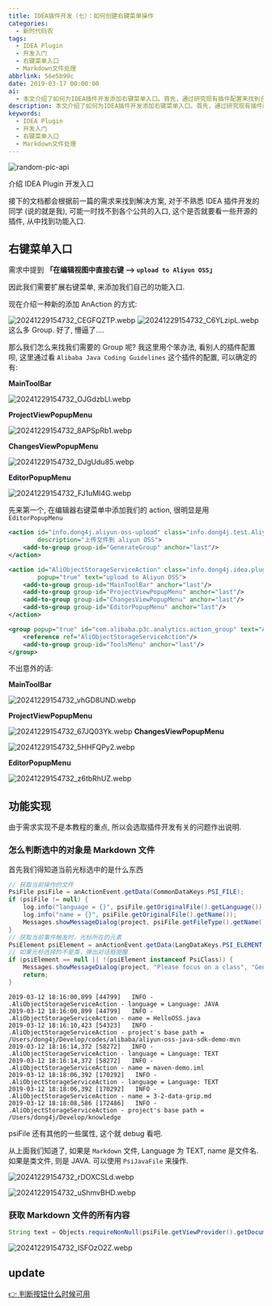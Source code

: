 ```yaml
---
title: IDEA插件开发（七）：如何创建右键菜单操作
categories:
  - 新时代码农
tags:
  - IDEA Plugin
  - 开发入门
  - 右键菜单入口
  - Markdown文件处理
abbrlink: 56e5b99c
date: 2019-03-17 00:00:00
ai:
  - 本文介绍了如何为IDEA插件开发添加右键菜单入口。首先，通过研究现有插件配置来找到合适的Group，然后使用XML文件定义AnAction及其属性。接下来，通过判断选中的对象是否为Markdown文件来实现功能，并获取Markdown文件的所有内容。最后，提供了关于更新版本的链接。
description: 本文介绍了如何为IDEA插件开发添加右键菜单入口。首先，通过研究现有插件配置来找到合适的Group，然后使用XML文件定义AnAction及其属性。接下来，通过判断选中的对象是否为Markdown文件来实现功能，并获取Markdown文件的所有内容。最后，提供了关于更新版本的链接。
keywords:
  - IDEA Plugin
  - 开发入门
  - 右键菜单入口
  - Markdown文件处理
---
```


<!-- markdownlint-disable-next-line MD033 -->
<meta name="referrer" content="no-referrer"/>

![random-pic-api](https://api.dong4j.ink:1024/cover)

介绍 IDEA Plugin 开发入口

接下的文档都会根据前一篇的需求来找到解决方案, 对于不熟悉 IDEA 插件开发的同学 (说的就是我), 可能一时找不到各个公共的入口, 这个是否就要看一些开源的插件,
从中找到功能入口.

## 右键菜单入口

需求中提到 **「在编辑视图中直接右键 --> `upload to Aliyun OSS`」**

因此我们需要扩展右键菜单, 来添加我们自己的功能入口.

现在介绍一种新的添加 AnAction 的方式:

![20241229154732_CEGFQZTP.webp](./03171253/20241229154732_CEGFQZTP.webp)
![20241229154732_C6YLzipL.webp](./03171253/20241229154732_C6YLzipL.webp)
这么多 Group. 好了, 懵逼了....

那么我们怎么来找我们需要的 Group 呢?
我这里用个笨办法, 看别人的插件配置呗, 这里通过看 `Alibaba Java Coding Guidelines` 这个插件的配置, 可以确定的有:

**MainToolBar**

![20241229154732_OJGdzbLl.webp](./03171253/20241229154732_OJGdzbLl.webp)

**ProjectViewPopupMenu**

![20241229154732_8APSpRb1.webp](./03171253/20241229154732_8APSpRb1.webp)

**ChangesViewPopupMenu**

![20241229154732_DJgUdu85.webp](./03171253/20241229154732_DJgUdu85.webp)

**EditorPopupMenu**

![20241229154732_FJ1uMI4G.webp](./03171253/20241229154732_FJ1uMI4G.webp)

先来第一个, 在编辑器右键菜单中添加我们的 action, 很明显是用 `EditorPopupMenu`

```xml
<action id="info.dong4j.aliyun-oss-upload" class="info.dong4j.test.AliyunOssUpload" text="upload aliyun oss"
        description="上传文件到 aliyun OSS">
    <add-to-group group-id="GenerateGroup" anchor="last"/>
</action>

<action id="AliObjectStorageServiceAction" class="info.dong4j.idea.plugin.action.AliObjectStorageServiceAction"
        popup="true" text="upload to Aliyun OSS">
    <add-to-group group-id="MainToolBar" anchor="last"/>
    <add-to-group group-id="ProjectViewPopupMenu" anchor="last"/>
    <add-to-group group-id="ChangesViewPopupMenu" anchor="last"/>
    <add-to-group group-id="EditorPopupMenu" anchor="last"/>
</action>

<group popup="true" id="com.alibaba.p3c.analytics.action_group" text="Aliyun OSS">
    <reference ref="AliObjectStorageServiceAction"/>
    <add-to-group group-id="ToolsMenu" anchor="last"/>
</group>
```

不出意外的话:

**MainToolBar**

![20241229154732_vhGD8UND.webp](./03171253/20241229154732_vhGD8UND.webp)

**ProjectViewPopupMenu**

![20241229154732_67JQ03Yk.webp](./03171253/20241229154732_67JQ03Yk.webp)
**ChangesViewPopupMenu**

![20241229154732_5HHFQPy2.webp](./03171253/20241229154732_5HHFQPy2.webp)

**EditorPopupMenu**

![20241229154732_z6tbRhUZ.webp](./03171253/20241229154732_z6tbRhUZ.webp)

## 功能实现

由于需求实现不是本教程的重点, 所以会选取插件开发有关的问题作出说明.

### 怎么判断选中的对象是 Markdown 文件

首先我们得知道当前光标选中的是什么东西

```java
// 获取当前操作的文件
PsiFile psiFile = anActionEvent.getData(CommonDataKeys.PSI_FILE);
if (psiFile != null) {
    log.info("language = {}", psiFile.getOriginalFile().getLanguage());
    log.info("name = {}", psiFile.getOriginalFile().getName());
    Messages.showMessageDialog(project, psiFile.getFileType().getName(), "File Type", null);
}
// 获取当前事件触发时，光标所在的元素
PsiElement psiElement = anActionEvent.getData(LangDataKeys.PSI_ELEMENT);
// 如果光标选择的不是类，弹出对话框提醒
if (psiElement == null || !(psiElement instanceof PsiClass)) {
    Messages.showMessageDialog(project, "Please focus on a class", "Generate Failed", null);
    return;
}
```

```
2019-03-12 18:16:00,899 [44799]   INFO - .AliObjectStorageServiceAction - language = Language: JAVA
2019-03-12 18:16:00,899 [44799]   INFO - .AliObjectStorageServiceAction - name = HelloOSS.java
2019-03-12 18:16:10,423 [54323]   INFO - .AliObjectStorageServiceAction - project's base path = /Users/dong4j/Develop/codes/alibaba/aliyun-oss-java-sdk-demo-mvn
2019-03-12 18:16:14,372 [58272]   INFO - .AliObjectStorageServiceAction - language = Language: TEXT
2019-03-12 18:16:14,372 [58272]   INFO - .AliObjectStorageServiceAction - name = maven-demo.iml
2019-03-12 18:18:06,392 [170292]   INFO - .AliObjectStorageServiceAction - language = Language: TEXT
2019-03-12 18:18:06,392 [170292]   INFO - .AliObjectStorageServiceAction - name = 3-2-data-grip.md
2019-03-12 18:18:08,586 [172486]   INFO - .AliObjectStorageServiceAction - project's base path = /Users/dong4j/Develop/knowledge
```

psiFile 还有其他的一些属性, 这个就 debug 看吧.

从上面我们知道了, 如果是 `Markdown` 文件, Language 为 TEXT, name 是文件名.
如果是类文件, 则是 JAVA. 可以使用 `PsiJavaFile` 来操作.

![20241229154732_rDOXCSLd.webp](./03171253/20241229154732_rDOXCSLd.webp)

![20241229154732_uShmvBHD.webp](./03171253/20241229154732_uShmvBHD.webp)

### 获取 Markdown 文件的所有内容

```java
String text = Objects.requireNonNull(psiFile.getViewProvider().getDocument()).getText();
```

![20241229154732_ISFOzO2Z.webp](./03171253/20241229154732_ISFOzO2Z.webp)

## update

[👉 判断按钮什么时候可用](https://github.com/dong4j/aliyun-oss-upload/tree/2.update)
